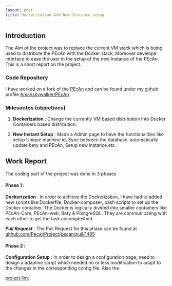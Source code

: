 ```yaml
---
layout: post
title: Dockerization And New Instance setup
---
```


## Introduction

The Aim of the project was to replace the current VM stack which is being used to distribute the PEcAn with the Docker stack, Moreover develope interface to ease the user in the setup of the new Instance of the PEcAn. This is a short report on the project.

### Code Repository

I have worked on a fork of the [PEcAn](https://github.com/PecanProject/pecan.git) and can be found under my github profile [Amanskywalker/PEcAn](https://github.com/Amanskywalker/pecan.git)

### Milesontes (objectives)

1. **Dockerization** : Change the currently VM based distribution Into Docker Containers based distribution.

2. **New Instant Setup** :  Made a Admin page to have the functionalities like setup Unique machine id, Sync between the database, automatically update bety and PEcAn, Setup new instance etc.

## Work Report
The coding part of the project was done in 3 phases

#### Phase 1 :

**Dockerization** : In order to achieve the Dockerization, I have had to added new scripts like Dockerfile, Docker-composer, bash scripts to set up the Docker container. The Docker is logically divided into smaller containers like PEcAn-Core, PEcAn-web, Bety & PostgreSQL. They are communicating with each other to get the task accompleshed.

***Pull Request*** : The Pull Request for this phase can be found at  [github.com/PecanProject/pecan/pull/1485](https://github.com/PecanProject/pecan/pull/1485)

#### Phase 2 :

**Configuration Setup** : In order to design a configuration page, need to design a adaptive script which needed no or less modification to adapt to the changes in the corresponding config file. Also the 


[project link](https://summerofcode.withgoogle.com/projects/#5583766987735040)
